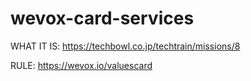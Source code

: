 # wevox-card-services

WHAT IT IS: https://techbowl.co.jp/techtrain/missions/8

RULE: https://wevox.io/valuescard

